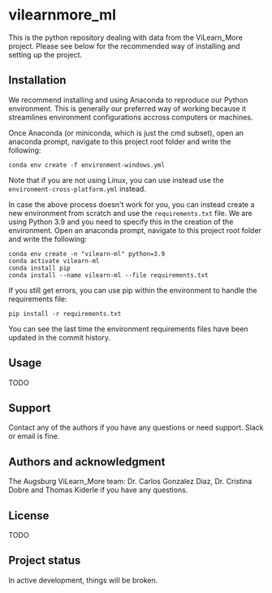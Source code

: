 # vilearnmore_ml

This is the python repository dealing with data from the ViLearn_More project. Please see below for the recommended way of installing and setting up the project. 

## Installation
We recommend installing and using Anaconda to reproduce our Python environment. This is generally our preferred way of working because it streamlines environment configurations accross computers or machines. 

Once Anaconda (or miniconda, which is just the cmd subset), open an anaconda prompt, navigate to this project root folder and write the following:
```console
conda env create -f environment-windows.yml 
```
Note that if you are not using Linux, you can use instead use the `environment-cross-platform.yml` instead.

In case the above process doesn't work for you, you can instead create a new environment from scratch and use the `requirements.txt` file. We are using Python 3.9 and you need to specify this in the creation of the environment. Open an anaconda prompt, navigate to this project root folder and write the following:
```console
conda env create -n "vilearn-ml" python=3.9
conda activate vilearn-ml
conda install pip
conda install --name vilearn-ml --file requirements.txt
```
If you still get errors, you can use pip within the environment to handle the requirements file:
```console
pip install -r requirements.txt
```

You can see the last time the environment requirements files have been updated in the commit history.

## Usage
TODO

## Support
Contact any of the authors if you have any questions or need support. Slack or email is fine.

## Authors and acknowledgment
The Augsburg ViLearn_More team: Dr. Carlos Gonzalez Diaz, Dr. Cristina Dobre and Thomas Kiderle if you have any questions.

## License
TODO

## Project status
In active development, things will be broken.


